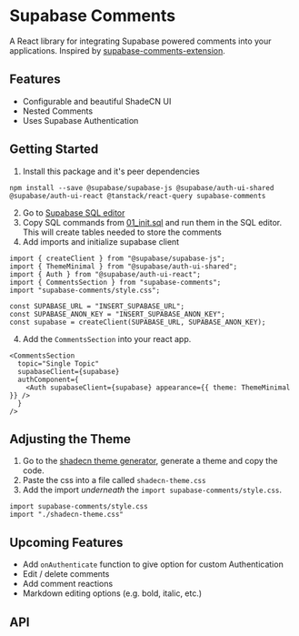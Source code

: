 # Supabase Comments
A React library for integrating Supabase powered comments into your applications. Inspired by [supabase-comments-extension](https://github.com/malerba118/supabase-comments-extension).

## Features
- Configurable and beautiful ShadeCN UI
- Nested Comments
- Uses Supabase Authentication

## Getting Started
1. Install this package and it's peer dependencies
```
npm install --save @supabase/supabase-js @supabase/auth-ui-shared @supabase/auth-ui-react @tanstack/react-query supabase-comments
```
2. Go to [Supabase SQL editor](https://supabase.com/dashboard/project/_/sql/)
3. Copy SQL commands from [01_init.sql](https://github.com/devtodollars/supabase-comments/blob/main/supabase/migrations/01_init.sql) and run them in the SQL editor. This will create tables needed to store the comments
4. Add imports and initialize supabase client
```
import { createClient } from "@supabase/supabase-js";
import { ThemeMinimal } from "@supabase/auth-ui-shared";
import { Auth } from "@supabase/auth-ui-react";
import { CommentsSection } from "supabase-comments";
import "supabase-comments/style.css";

const SUPABASE_URL = "INSERT_SUPABASE_URL";
const SUPABASE_ANON_KEY = "INSERT_SUPABASE_ANON_KEY";
const supabase = createClient(SUPABASE_URL, SUPABASE_ANON_KEY);
```
4. Add the `CommentsSection` into your react app.
```
<CommentsSection
  topic="Single Topic"
  supabaseClient={supabase}
  authComponent={
    <Auth supabaseClient={supabase} appearance={{ theme: ThemeMinimal }} />
  }
/>
```

## Adjusting the Theme
1. Go to the [shadecn theme generator](https://zippystarter.com/tools/shadcn-ui-theme-generator), generate a theme and copy the code.
2. Paste the css into a file called `shadecn-theme.css`
3. Add the import *underneath* the  `import supabase-comments/style.css`.
```
import supabase-comments/style.css
import "./shadecn-theme.css"
```


## Upcoming Features
- Add `onAuthenticate` function to give option for custom Authentication
- Edit / delete comments
- Add comment reactions
- Markdown editing options (e.g. bold, italic, etc.)


## API

